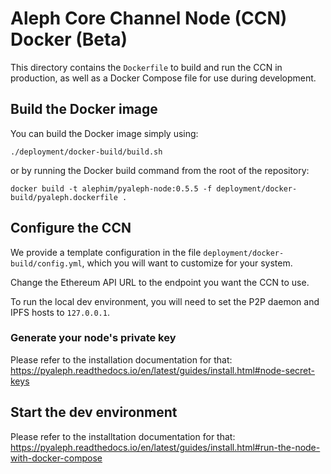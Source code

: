 # Aleph Core Channel Node (CCN) Docker (Beta)

This directory contains the `Dockerfile` to build and run the CCN in production,
as well as a Docker Compose file for use during development.

## Build the Docker image

You can build the Docker image simply using:
```shell script
./deployment/docker-build/build.sh
```

or by running the Docker build command from the root of the repository:
```shell script
docker build -t alephim/pyaleph-node:0.5.5 -f deployment/docker-build/pyaleph.dockerfile .
```

## Configure the CCN

We provide a template configuration in the file `deployment/docker-build/config.yml`,
which you will want to customize for your system.

Change the Ethereum API URL to the endpoint you want the CCN to use.

To run the local dev environment, you will need to set the P2P daemon and IPFS hosts to `127.0.0.1`.

### Generate your node's private key

Please refer to the installation documentation for that:
https://pyaleph.readthedocs.io/en/latest/guides/install.html#node-secret-keys

## Start the dev environment

Please refer to the installtation documentation for that:
https://pyaleph.readthedocs.io/en/latest/guides/install.html#run-the-node-with-docker-compose
